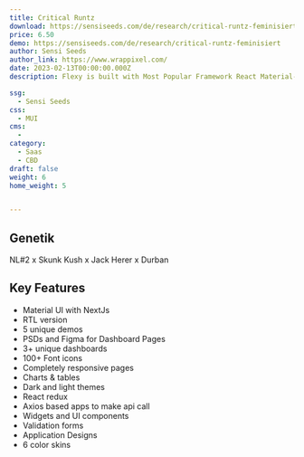 ```yaml
---
title: Critical Runtz
download: https://sensiseeds.com/de/research/critical-runtz-feminisiert
price: 6.50
demo: https://sensiseeds.com/de/research/critical-runtz-feminisiert
author: Sensi Seeds
author_link: https://www.wrappixel.com/
date: 2023-02-13T00:00:00.000Z
description: Flexy is built with Most Popular Framework React Material-UI.

ssg:
  - Sensi Seeds
css:
  - MUI
cms:
  - 
category:
  - Saas
  - CBD
draft: false
weight: 6
home_weight: 5


---
```


## Genetik

NL#2 x Skunk Kush x Jack Herer x Durban

## Key Features

- Material UI with NextJs
- RTL version
- 5 unique demos
- PSDs and Figma for Dashboard Pages
- 3+ unique dashboards
- 100+ Font icons
- Completely responsive pages
- Charts & tables
- Dark and light themes
- React redux
- Axios based apps to make api call
- Widgets and UI components
- Validation forms
- Application Designs
- 6 color skins
